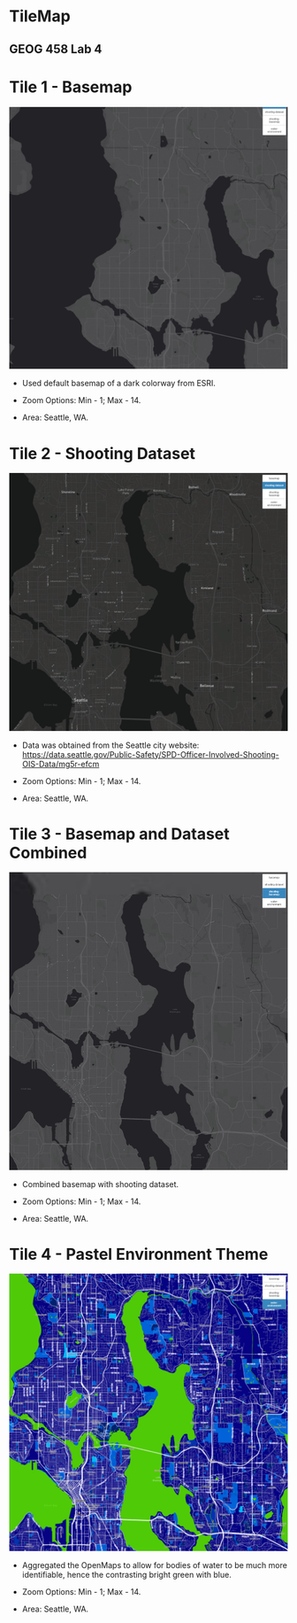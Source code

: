 # TileMap
## GEOG 458 Lab 4

# Tile 1 - Basemap

![basemap](imgs/basemap.png)

* Used default basemap of a dark colorway from ESRI.

* Zoom Options: Min - 1; Max - 14.

* Area: Seattle, WA.

# Tile 2 - Shooting Dataset

![shooting](imgs/shooting.png)

* Data was obtained from the Seattle city website: https://data.seattle.gov/Public-Safety/SPD-Officer-Involved-Shooting-OIS-Data/mg5r-efcm

* Zoom Options: Min - 1; Max - 14.

* Area: Seattle, WA.

# Tile 3 - Basemap and Dataset Combined

![shooting-basemap](imgs/shooting-basemap.png)

* Combined basemap with shooting dataset.

* Zoom Options: Min - 1; Max - 14.

* Area: Seattle, WA.

# Tile 4 - Pastel Environment Theme

![water-map](imgs/water-map.png)

* Aggregated the OpenMaps to allow for bodies of water to be much more identifiable, hence the contrasting bright green with blue.

* Zoom Options: Min - 1; Max - 14.

* Area: Seattle, WA.
